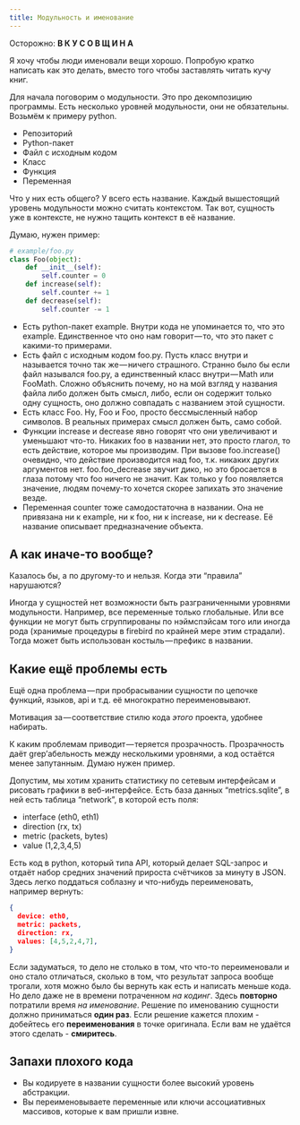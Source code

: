 ```yaml
---
title: Модульность и именование
---
```


Осторожно: **В К У С О В Щ И Н А**

Я хочу чтобы люди именовали вещи хорошо. Попробую кратко написать как это делать, вместо того чтобы заставлять читать кучу книг.

Для начала поговорим о модульности. Это про декомпозицию программы. Есть несколько уровней модульности, они не обязательны. Возьмём к примеру python.

- Репозиторий
- Python-пакет
- Файл с исходным кодом
- Класс
- Функция
- Переменная

Что у них есть общего? У всего есть название. Каждый вышестоящий уровень модульности можно считать контекстом. Так вот, сущность уже в контексте, не нужно тащить контекст в её название.

Думаю, нужен пример:

``` python
# example/foo.py
class Foo(object):
    def __init__(self):
        self.counter = 0
    def increase(self):
        self.counter += 1
    def decrease(self):
        self.counter -= 1
```

- Есть python-пакет example. Внутри кода не упоминается то, что это example. Единственное что оно нам говорит — то, что это пакет с какими-то примерами.
- Есть файл с исходным кодом foo.py. Пусть класс внутри и называется точно так же — ничего страшного. Странно было бы если файл назывался foo.py, а единственный класс внутри — Math или FooMath. Сложно объяснить почему, но на мой взгляд у названия файла либо должен быть смысл, либо, если он содержит только одну сущность, оно должно совпадать с названием этой сущности.
- Есть класс Foo. Ну, Foo и Foo, просто бессмысленный набор символов. В реальных примерах смысл должен быть, само собой.
- Функции increase и decrease явно говорят что они увеличивают и уменьшают что-то. Никаких foo в названии нет, это просто глагол, то есть действие, которое мы производим. При вызове foo.increase() очевидно, что действие производится над foo, т.к. никаких других аргументов нет. foo.foo_decrease звучит дико, но это бросается в глаза потому что foo ничего не значит. Как только у foo появляется значение, людям почему-то хочется скорее запихать это значение везде.
- Переменная counter тоже самодостаточна в названии. Она не привязана ни к example, ни к foo, ни к increase, ни к decrease. Её название описывает предназначение объекта.

## А как иначе-то вообще?

Казалось бы, а по другому-то и нельзя. Когда эти “правила” нарушаются?

Иногда у сущностей нет возможности быть разграниченными уровнями модульности. Например, все переменные только глобальные. Или все функции не могут быть сгруппированы по нэймспэйсам того или иногда рода (хранимые процедуры в firebird по крайней мере этим страдали). Тогда может быть использован костыль — префикс в названии.

## Какие ещё проблемы есть

Ещё одна проблема — при пробрасывании сущности по цепочке функций, языков, api и т.д. её многократно переименовывают.

Мотивация за — соответствие стилю кода _этого_ проекта, удобнее набирать.

К каким проблемам приводит — теряется прозрачность. Прозрачность даёт grep’абельность между несколькими уровнями, а код остаётся менее запутанным. Думаю нужен пример.

Допустим, мы хотим хранить статистику по сетевым интерфейсам и рисовать графики в веб-интерфейсе. Есть база данных “metrics.sqlite”, в ней есть таблица “network”, в которой есть поля:

- interface (eth0, eth1)
- direction (rx, tx)
- metric (packets, bytes)
- value (1,2,3,4,5)

Есть код в python, который типа API, который делает SQL-запрос и отдаёт набор средних значений прироста счётчиков за минуту в JSON. Здесь легко поддаться соблазну и что-нибудь переименовать, например вернуть:

``` json
{
  device: eth0,
  metric: packets,
  direction: rx,
  values: [4,5,2,4,7],
}
```

Если задуматься, то дело не столько в том, что что-то переименовали и оно стало отличаться, сколько в том, что результат запроса вообще трогали, хотя можно было бы вернуть как есть и написать меньше кода. Но дело даже не в времени потраченном _на кодинг_. Здесь __повторно__ потратили время _на именование_. Решение по именованию сущности должно приниматься __один раз__. Если решение кажется плохим - добейтесь его __переименования__ в точке оригинала. Если вам не удаётся этого сделать - __смиритесь__.

## Запахи плохого кода

- Вы кодируете в названии сущности более высокий уровень абстракции.
- Вы переименовываете переменные или ключи ассоциативных массивов, которые к вам пришли извне.
